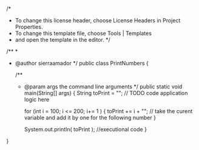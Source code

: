 /*
 * To change this license header, choose License Headers in Project Properties.
 * To change this template file, choose Tools | Templates
 * and open the template in the editor.
 */

/**
 *
 * @author sierraamador
 */
public class PrintNumbers 
{

    /**
     * @param args the command line arguments
     */
    public static void main(String[] args)
    {
        String toPrint = ""; // TODO code application logic here
        
        for (int i = 100; i <= 200; i+= 1 )
        {
         toPrint += i + ""; // take the curent variable and add it by one for the following number
        }
        
        System.out.println( toPrint ); //executional code
    }
    
}
